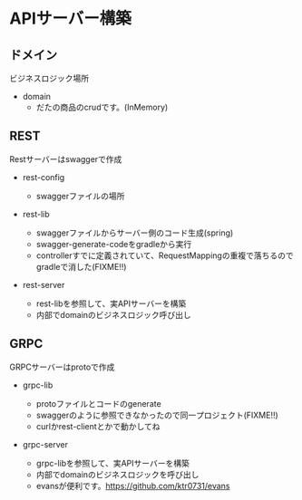 # APIサーバー構築

## ドメイン
ビジネスロジック場所

* domain  
  * だたの商品のcrudです。(InMemory)

## REST
Restサーバーはswaggerで作成  

* rest-config
  * swaggerファイルの場所

* rest-lib
  * swaggerファイルからサーバー側のコード生成(spring)
  * swagger-generate-codeをgradleから実行
  * controllerすでに定義されていて、RequestMappingの重複で落ちるのでgradleで消した(FIXME!!) 

* rest-server
  * rest-libを参照して、実APIサーバーを構築
  * 内部でdomainのビジネスロジック呼び出し

## GRPC
GRPCサーバーはprotoで作成

* grpc-lib
  * protoファイルとコードのgenerate
  * swaggerのように参照できなかったので同一プロジェクト(FIXME!!)
  * curlかrest-clientとかで動かしてね

* grpc-server
  * grpc-libを参照して、実APIサーバーを構築
  * 内部でdomainのビジネスロジックを呼び出し
  * evansが便利です。https://github.com/ktr0731/evans
